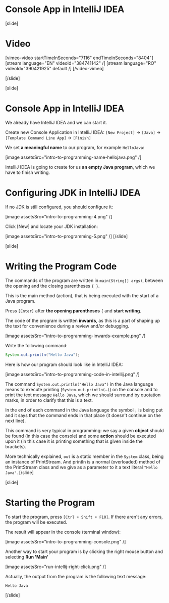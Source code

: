 # Console App in IntelliJ IDEA

[slide]
# Video
[vimeo-video startTimeInSeconds="7116" endTimeInSeconds="8404"]
[stream language="EN" videoId="384741142"  /]
[stream language="RO" videoId="390421925" default /]
[/video-vimeo]

[/slide]

[slide]
# Console App in IntelliJ IDEA
We already have IntelliJ IDEA and we can start it.

Create new Console Application in IntelliJ IDEA: `[New Project]` -> `[Java]` -> `[Template Command Line App]` -> `[Finish]`

We set **a meaningful name** to our program, for example `HelloJava`:

[image assetsSrc="intro-to-programming-name-hellojava.png" /]

IntelliJ IDEA is going to create for us **an empty Java program**, which we have to finish writing.

# Configuring JDK in IntelliJ IDEA
If no JDK is still configured, you should configure it:

[image assetsSrc="intro-to-programming-4.png" /]

Click [New] and locate your JDK installation:

[image assetsSrc="intro-to-programming-5.png" /]
[/slide]

[slide]
# Writing the Program Code
The commands of the program are written in `main(String[] args)`, between the opening and the closing parentheses `{ }`.

This is the main method (action), that is being executed with the start of a Java program.

Press `[Enter]` after **the opening parentheses** `{` and **start writing**.

The code of the program is written **inwards**, as this is a part of shaping up the text for convenience during a review and/or debugging.

[image assetsSrc="intro-to-programming-inwards-example.png" /]

Write the following command:
```java
System.out.println("Hello Java");
```

Here is how our program should look like in IntelliJ IDEA:

[image assetsSrc="intro-to-programming-code-in-intellij.png" /]

The command `System.out.println("Hello Java")` in the Java language means to execute printing (`System.out.println(…)`) on the console and to print the text message `Hello Java`, which we should surround by quotation marks, in order to clarify that this is a text.

In the end of each command in the Java language the symbol `;` is being put and it says that the command ends in that place (it doesn't continue on the next line).

This command is very typical in programming: we say a given **object** should be found (in this case the console) and some **action** should be executed upon it (in this case it is printing something that is given inside the brackets). 

More technically explained, `out` is a static member in the `System` class, being an instance of PrintStream. And println is a normal (overloaded) method of the PrintStream class and we give as a parameter to it a text literal `"Hello Java"`.
[/slide]

[slide]
# Starting the Program
To start the program, press `[Ctrl + Shift + F10]`. If there aren't any errors, the program will be executed. 

The result will appear in the console (terminal window):

[image assetsSrc="intro-to-programming-console.png" /]

Another way to start your program is by clicking the right mouse button and selecting **Run 'Main'**

[image assetsSrc="run-intellij-right-click.png" /]

Actually, the output from the program is the following text message:
```
Hello Java
```
[/slide]